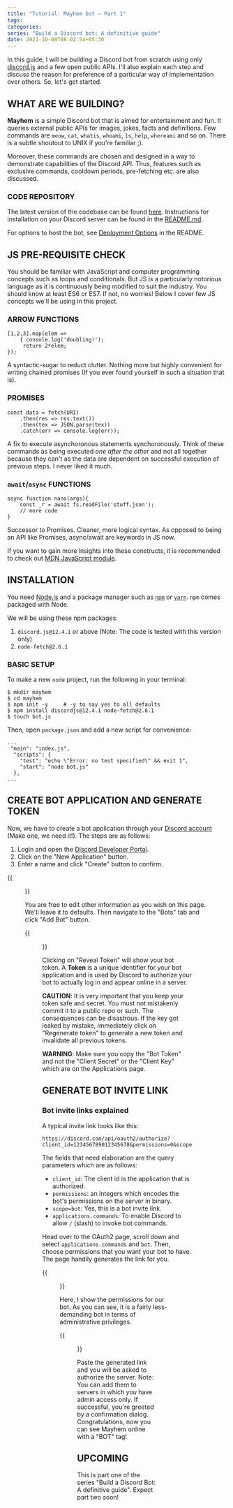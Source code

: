 ```yaml
---
title: "Tutorial: Mayhem bot – Part 1"
tags:
categories: 
series: "Build a Discord bot: A definitive guide"
date: 2021-10-08T08:02:54+05:30
---
```


<!-- * Structure -->
<!-- Installation -->
<!-- Basic setup and login -->
<!-- hi command and modularisation
meow and api fetching
help command and DM
cat command and pre-fetching
whatis command and cooldowns
rm command and exclusive commands
..other commands
deployment options
further development ideas
acknowledgements -->

In this guide, I will be building a Discord bot from scratch using only [discord.js][0] and a few open public APIs. I'll also explain each step and discuss the reason for preference of a particular way of implementation over others. So, let's get started. 

## WHAT ARE WE BUILDING?

**Mayhem** is a simple Discord bot that is aimed for entertainment and fun. It queries external public APIs for images, jokes, facts and definitions. Few commands are `meow`, `cat`, `whatis`, `whoami`, `ls`, `help`, `whereami` and so on. There is a subtle shoutout to UNIX if you're familiar ;).   

Moreover, these commands are chosen and designed in a way to demonstrate capabilities of the Discord API. Thus, features such as exclusive commands, cooldown periods, pre-fetching etc. are also discussed.  

### CODE REPOSITORY

The latest version of the codebase can be found [here][4]. Instructions for installation on your Discord server can be found in the [README.md][5].   

For options to host the bot, see [Deployment Options][6] in the README.

## JS PRE-REQUISITE CHECK  

You should be familiar with JavaScript and computer programming concepts such as loops and conditionals. But JS is a particularly notorious language as it is continuously being modified to suit the industry. You should know at least ES6 or ES7. If not, no worries! Below I cover few JS concepts we'll be using in this project.  

### ARROW FUNCTIONS  

```
[1,2,3].map(elem => 
	{ console.log('doubling!');
	 return 2*elem; 
});
```  

A syntactic-sugar to reduct clutter. Nothing more but highly convenient for writing chained promises (If you ever found yourself in such a situation that is).  

### PROMISES  

```
const data = fetch(URI)
	.then(res => res.text())
	.then(tex => JSON.parse(tex))
	.catch(err => console.log(err));
```   

A fix to execute asynchoronous statements synchoronously. Think of these commands as being executed _one after the other_ and not all together because they can't as the data are dependent on successful execution of previous steps. I never liked it much.  

### `await`/`async` FUNCTIONS   

```
async function nano(args){
	const _r = await fs.readFile('stuff.json');
	// more code
}
```   

Successor to Promises. Cleaner, more logical syntax. As opposed to being an API like Promises, async/await are keywords in JS now.  

If you want to gain more insights into these constructs, it is recommended to check out [MDN JavaScript module][7].  

## INSTALLATION  

You need [Node.js][8] and a package manager such as [`npm`][9] or [`yarn`][10]. `npm` comes packaged with Node. 

We will be using these npm packages:     

1. `discord.js@12.4.1` or above (Note: The code is tested with this version only)
2. `node-fetch@2.6.1` 

### BASIC SETUP  

To make a new `node` project, run the following in your terminal:  

```
$ mkdir mayhem
$ cd mayhem
$ npm init -y     # -y to say yes to all defaults
$ npm install discordjs@12.4.1 node-fetch@2.6.1
$ touch bot.js
```   

Then, open `package.json` and add a new script for convenience:  

```
...
 "main": "index.js",
  "scripts": {
    "test": "echo \"Error: no test specified\" && exit 1",
    "start": "node bot.js"
  },
...
``` 

## CREATE BOT APPLICATION AND GENERATE TOKEN  

Now, we have to create a bot application through your [Discord account][11] (Make one, we need it!). The steps are as follows:  

1. Login and open the [Discord Developer Portal][12].  
2. Click on the "New Application" button.  
3. Enter a name and click "Create" button to confirm.   

<!-- Logged in discord dev portal ss -->
{{<figure src="/img/mayhem/0.jpg" caption="Created New Application in Discord Developer Portal">}}

You are free to edit other information as you wish on this page. We'll leave it to defaults. Then navigate to the "Bots" tab and click "Add Bot" button. 

{{<figure src="/img/mayhem/1.jpg" caption="Created new bot and customized with a name and image icon">}}


Clicking on "Reveal Token" will show your bot token. A **Token** is a unique identifier for your bot application and is used by Discord to authorize your bot to actually log in and appear online in a server. 

**CAUTION**: It is very important that you keep your token safe and secret. You must not mistakenly commit it to a public repo or such. The consequences can be disastrous. If the key got leaked by mistake, immediately click on "Regenerate token" to generate a new token and invalidate all previous tokens.   

**WARNING**: Make sure you copy the "Bot Token" and not the "Client Secret" or the "Client Key" which are on the Applications page.   

## GENERATE BOT INVITE LINK  

### Bot invite links explained  

A typical invite link looks like this:

```
https://discord.com/api/oauth2/authorize?client_id=123456789012345678&permissions=0&scope=bot%20applications.commands
```  

The fields that need elaboration are the query parameters which are as follows:  

* `client_id`: The client id is the application that is authorized.  
* `permissions`: an integers which encodes the bot's permissions on the server in binary.  
* `scope=bot`: Yes, this is a bot invite link.  
* `applications.commands`: To enable Discord to allow `/` (slash) to invoke bot commands.  

Head over to the OAuth2 page, scroll down and select `applications.commands` and `bot`. Then, choose permissions that you want your bot to have. The page handily generates the link for you.   

{{<figure src="/img/mayhem/2.jpg" caption="Permissions for Mayhem">}}

Here, I show the permissions for our bot. As you can see, it is a fairly less-demanding bot in terms of administrative privileges.  

{{<figure src="/img/mayhem/3.jpg" caption="Authorizing your bot into a server">}}

Paste the generated link and you will be asked to authorize the server. Note: You can add them to servers in which _you_ have admin access only. If successful, you're greeted by a confirmation dialog. Congratulations, now you can see Mayhem online with a "BOT" tag!  

## UPCOMING   

This is part one of the series "Build a Discord Bot: A definitive guide". Expect part two soon!   
<!-- 
## ACKNOWLEDGEMENTS 

This is my first tech guide / tutorial on the web. What things worked for you? What did you not like? I would like to [hear from you][1]!  

For the development of Mayhem, I heavily relied upon [discordjs.guide][2], a well-explained document and the official [Discord API docs][3].   -->

[0]: https://discord.js.org
[1]: mailto:gs54236@gmail.com
[2]: https://discordjs.guide
[3]: https://docs.discordapi.com
[4]: https://github.com/basil08/mayhem
[5]: https://github.com/basil08/mayhem/blob/main/README.md
[6]: #deployment-options
[7]: https://developer.mozilla.org/en-US/docs/Learn/JavaScript/First_steps/What_is_JavaScript
[8]: https://nodejs.org
[9]: https://npmjs.com
[10]: https://yarnpkg.com
[11]: https://discord.com
[12]: https://discord.com/developers/applications